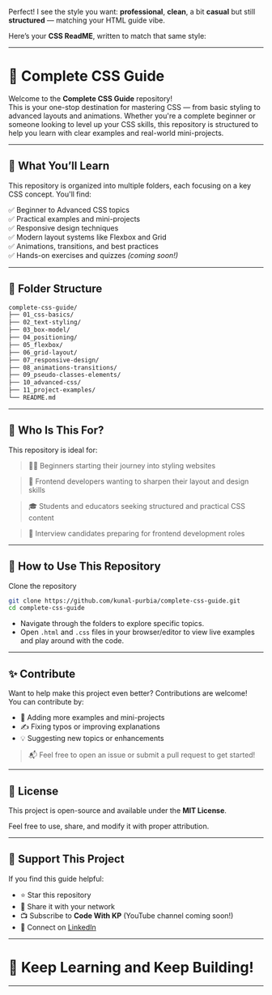Perfect! I see the style you want: **professional**, **clean**, a bit **casual** but still **structured** — matching your HTML guide vibe.

Here’s your **CSS ReadME**, written to match that same style:

---

# 🎨 Complete CSS Guide

Welcome to the **Complete CSS Guide** repository!  
This is your one-stop destination for mastering CSS — from basic styling to advanced layouts and animations. Whether you're a complete beginner or someone looking to level up your CSS skills, this repository is structured to help you learn with clear examples and real-world mini-projects.

---

## 🚀 What You’ll Learn

This repository is organized into multiple folders, each focusing on a key CSS concept. You'll find:

✅ Beginner to Advanced CSS topics  
✅ Practical examples and mini-projects  
✅ Responsive design techniques  
✅ Modern layout systems like Flexbox and Grid  
✅ Animations, transitions, and best practices  
✅ Hands-on exercises and quizzes *(coming soon!)*

---

## 📂 Folder Structure
```bash
complete-css-guide/
├── 01_css-basics/
├── 02_text-styling/
├── 03_box-model/
├── 04_positioning/
├── 05_flexbox/
├── 06_grid-layout/
├── 07_responsive-design/
├── 08_animations-transitions/
├── 09_pseudo-classes-elements/
├── 10_advanced-css/
├── 11_project-examples/
└── README.md
```

---

## 🧠 Who Is This For?

This repository is ideal for:

> 🧑‍💻 Beginners starting their journey into styling websites

> 🎨 Frontend developers wanting to sharpen their layout and design skills

> 🎓 Students and educators seeking structured and practical CSS content

> 💼 Interview candidates preparing for frontend development roles

---

## 📌 How to Use This Repository
Clone the repository
```bash
git clone https://github.com/kunal-purbia/complete-css-guide.git
cd complete-css-guide
```
- Navigate through the folders to explore specific topics.
- Open `.html` and `.css` files in your browser/editor to view live examples and play around with the code.

---

## ✨ Contribute
Want to help make this project even better? Contributions are welcome!  
You can contribute by:
- 🧪 Adding more examples and mini-projects
- ✍️ Fixing typos or improving explanations
- 💡 Suggesting new topics or enhancements

> 📬 Feel free to open an issue or submit a pull request to get started!

---

## 📄 License
This project is open-source and available under the **MIT License**.

Feel free to use, share, and modify it with proper attribution.

---

## 🙌 Support This Project

If you find this guide helpful:
- ⭐ Star this repository
- 📢 Share it with your network
- 📺 Subscribe to **Code With KP** (YouTube channel coming soon!)
- 💬 Connect on [LinkedIn](https://www.linkedin.com/in/kpurbia/)

---

# 🎯 Keep Learning and Keep Building!

---